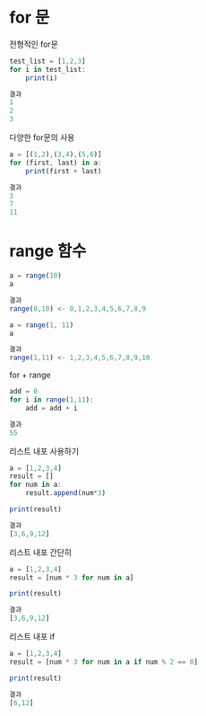 # for 문 

전형적인 for문
```javascript
test_list = [1,2,3]
for i in test_list:
    print(i)

결과
1
2
3
```

다양한 for문의 사용
```javascript
a = [(1,2),(3,4),(5,6)]
for (first, last) in a:
    print(first + last)

결과
3
7
11
```

# range 함수
```javascript
a = range(10)
a

결과
range(0,10) <- 0,1,2,3,4,5,6,7,8,9

a = range(1, 11)
a

결과
range(1,11) <- 1,2,3,4,5,6,7,8,9,10
```

for + range
```javascript
add = 0
for i in range(1,11):
    add = add + i

결과
55
```

리스트 내포 사용하기
```javascript
a = [1,2,3,4]
result = []
for num in a:
    result.append(num*3)

print(result)

결과
[3,6,9,12]
```

리스트 내포 간단히
```javascript
a = [1,2,3,4]
result = [num * 3 for num in a]

print(result)

결과
[3,6,9,12]
```

리스트 내포 if 
```javascript
a = [1,2,3,4]
result = [num * 3 for num in a if num % 2 == 0]

print(result)

결과
[6,12]
```